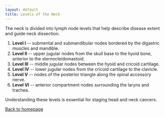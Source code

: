 ```yaml
---
layout: default
title: Levels of the Neck
---
```

<p>
The neck is divided into lymph node levels that help describe disease extent and guide neck dissection.
</p>
<ol>
<li>
<strong>Level I</strong> -- submental and submandibular nodes bordered by the digastric muscles and mandible.
</li>
<li>
<strong>Level II</strong> -- upper jugular nodes from the skull base to the hyoid bone, anterior to the sternocleidomastoid.
</li>
<li>
<strong>Level III</strong> -- middle jugular nodes between the hyoid and cricoid cartilage.
</li>
<li>
<strong>Level IV</strong> -- lower jugular nodes from the cricoid cartilage to the clavicle.
</li>
<li>
<strong>Level V</strong> -- nodes of the posterior triangle along the spinal accessory nerve.
</li>
<li>
<strong>Level VI</strong> -- anterior compartment nodes surrounding the larynx and trachea.
</li>
</ol>
<p>
Understanding these levels is essential for staging head and neck cancers.
</p>
<p>
<a href="index.html">Back to homepage</a>
</p>
